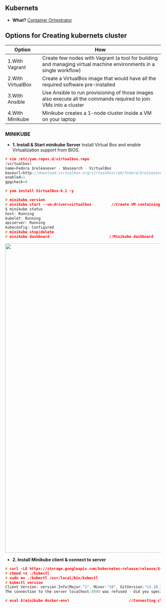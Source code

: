 ## Kubernets
- **What?** [Container Orhestrator](/System-Design/Concepts/All_About_Containers/Container_Orchestration)
    
## Options for Creating kubernets cluster

|Option|How|
|---|---|
|1.With Vagrant| Create few nodes with Vagrant (a tool for building and managing virtual machine environments in a single workflow)|
|2.With VirtualBox| Create a VirtualBox image that would have all the required software pre-installed|
|3.With Ansible|Use Ansible to run provisioning of those images also execute all the commands required to join VMs into a cluster|
|4.With Minikube|Minikube creates a 1-node cluster inside a VM on your laptop|

### MINIKUBE
- **1. Install & Start minikube Server** Install Virtual Box and enable Virtualization support from BIOS.
```c
# vim /etc/yum.repos.d/virtualbox.repo
[virtualbox]
name=Fedora $releasever - $basearch - VirtualBox
baseurl=http://download.virtualbox.org/virtualbox/rpm/fedora/$releasever/$basearch
enabled=1
gpgcheck=0

# yum install VirtualBox-6.1 -y

# minikube version
# minikube start --vm-driver=virtualbox         //Create VM containing Docker, rkt container engines, localkube library
$ minikube status
host: Running
kubelet: Running
apiserver: Running
kubeconfig: Configured
# minikube stop|delete
# minikube dashboard                           //Minikube dashboard
```

<img src="https://i.ibb.co/MRF7WHt/Screenshot-from-2020-06-06-13-19-57.png" width=1000 />

- **2. Install Minikube client & connect to server**
```c
# curl -LO https://storage.googleapis.com/kubernetes-release/release/$(curl -s https://storage.googleapis.com/kubernetes-release/release/stable.txt)/bin/linux/amd64/kubectl
# chmod +x ./kubectl
# sudo mv ./kubectl /usr/local/bin/kubectl
# kubectl version
Client Version: version.Info{Major:"1", Minor:"18", GitVersion:"v1.18.3", GitCommit:"2e7996e3e2712684bc73f0dec0200d64eec7fe40", GitTreeState:"clean", BuildDate:"2020-05-20T12:52:00Z", GoVersion:"go1.13.9", Compiler:"gc", Platform:"linux/amd64"}
The connection to the server localhost:8080 was refused - did you specify the right host or port?

# eval $(minikube docker-env)                           //Connecting client with minikube server
```
